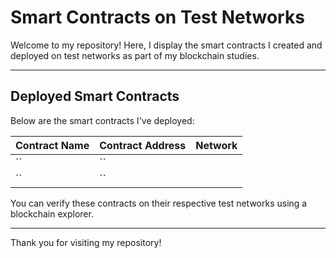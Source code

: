# Smart Contracts on Test Networks

Welcome to my repository! Here, I display the smart contracts I created and deployed on test networks as part of my blockchain studies.

---

## Deployed Smart Contracts
Below are the smart contracts I've deployed:


| Contract Name      | Contract Address                              | Network                  |
|--------------------|----------------------------------------------|-------------------------|
| ``    | `` |  |
| ``    | `` |   |

You can verify these contracts on their respective test networks using a blockchain explorer.

---

Thank you for visiting my repository!

